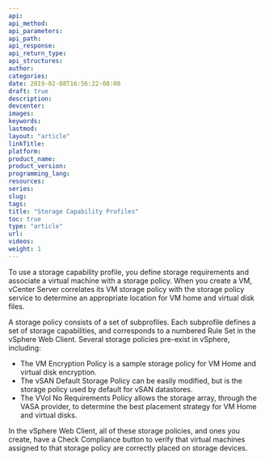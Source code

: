 ```yaml
---
api:
api_method:
api_parameters:
api_path:
api_response:
api_return_type:
api_structures:
author:
categories:
date: 2019-02-08T16:56:22-08:00
draft: true
description:
devcenter:
images:
keywords:
lastmod:
layout: "article"
linkTitle:
platform:
product_name:
product_version:
programming_lang:
resources:
series:
slug:
tags:
title: "Storage Capability Profiles"
toc: true
type: "article"
url:
videos:
weight: 1
---
```

To use a storage capability profile, you define storage requirements and associate a virtual machine with a storage policy. When you create a VM, vCenter Server correlates its VM storage policy with the storage policy service to determine an appropriate location for VM home and virtual disk files.

A storage policy consists of a set of subprofiles. Each subprofile defines a set of storage capabilities, and corresponds to a numbered Rule Set in the vSphere Web Client. Several storage policies pre-exist in vSphere, including:

- The VM Encryption Policy is a sample storage policy for VM Home and virtual disk encryption.
- The vSAN Default Storage Policy can be easily modified, but is the storage policy used by default for vSAN datastores.
- The VVol No Requirements Policy allows the storage array, through the VASA provider, to determine the best placement strategy for VM Home and virtual disks.

In the vSphere Web Client, all of these storage policies, and ones you create, have a Check Compliance button to verify that virtual machines assigned to that storage policy are correctly placed on storage devices.
